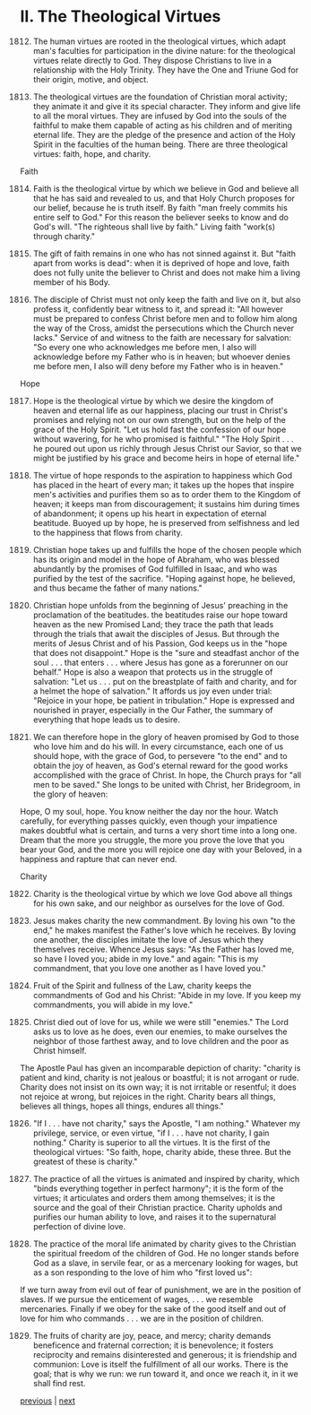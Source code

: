 # II. The Theological Virtues

1812. The human virtues are rooted in the theological virtues, which adapt man's faculties for participation in the divine nature: for the theological virtues relate directly to God. They dispose Christians to live in a relationship with the Holy Trinity. They have the One and Triune God for their origin, motive, and object.

1813. The theological virtues are the foundation of Christian moral activity; they animate it and give it its special character. They inform and give life to all the moral virtues. They are infused by God into the souls of the faithful to make them capable of acting as his children and of meriting eternal life. They are the pledge of the presence and action of the Holy Spirit in the faculties of the human being. There are three theological virtues: faith, hope, and charity.

Faith

1814. Faith is the theological virtue by which we believe in God and believe all that he has said and revealed to us, and that Holy Church proposes for our belief, because he is truth itself. By faith "man freely commits his entire self to God." For this reason the believer seeks to know and do God's will. "The righteous shall live by faith." Living faith "work(s) through charity."

1815. The gift of faith remains in one who has not sinned against it. But "faith apart from works is dead": when it is deprived of hope and love, faith does not fully unite the believer to Christ and does not make him a living member of his Body.

1816. The disciple of Christ must not only keep the faith and live on it, but also profess it, confidently bear witness to it, and spread it: "All however must be prepared to confess Christ before men and to follow him along the way of the Cross, amidst the persecutions which the Church never lacks." Service of and witness to the faith are necessary for salvation: "So every one who acknowledges me before men, I also will acknowledge before my Father who is in heaven; but whoever denies me before men, I also will deny before my Father who is in heaven."

Hope

1817. Hope is the theological virtue by which we desire the kingdom of heaven and eternal life as our happiness, placing our trust in Christ's promises and relying not on our own strength, but on the help of the grace of the Holy Spirit. "Let us hold fast the confession of our hope without wavering, for he who promised is faithful." "The Holy Spirit . . . he poured out upon us richly through Jesus Christ our Savior, so that we might be justified by his grace and become heirs in hope of eternal life."

1818. The virtue of hope responds to the aspiration to happiness which God has placed in the heart of every man; it takes up the hopes that inspire men's activities and purifies them so as to order them to the Kingdom of heaven; it keeps man from discouragement; it sustains him during times of abandonment; it opens up his heart in expectation of eternal beatitude. Buoyed up by hope, he is preserved from selfishness and led to the happiness that flows from charity.

1819. Christian hope takes up and fulfills the hope of the chosen people which has its origin and model in the hope of Abraham, who was blessed abundantly by the promises of God fulfilled in Isaac, and who was purified by the test of the sacrifice. "Hoping against hope, he believed, and thus became the father of many nations."

1820. Christian hope unfolds from the beginning of Jesus' preaching in the proclamation of the beatitudes. the beatitudes raise our hope toward heaven as the new Promised Land; they trace the path that leads through the trials that await the disciples of Jesus. But through the merits of Jesus Christ and of his Passion, God keeps us in the "hope that does not disappoint." Hope is the "sure and steadfast anchor of the soul . . . that enters . . . where Jesus has gone as a forerunner on our behalf." Hope is also a weapon that protects us in the struggle of salvation: "Let us . . . put on the breastplate of faith and charity, and for a helmet the hope of salvation." It affords us joy even under trial: "Rejoice in your hope, be patient in tribulation." Hope is expressed and nourished in prayer, especially in the Our Father, the summary of everything that hope leads us to desire.

1821. We can therefore hope in the glory of heaven promised by God to those who love him and do his will. In every circumstance, each one of us should hope, with the grace of God, to persevere "to the end" and to obtain the joy of heaven, as God's eternal reward for the good works accomplished with the grace of Christ. In hope, the Church prays for "all men to be saved." She longs to be united with Christ, her Bridegroom, in the glory of heaven:

Hope, O my soul, hope. You know neither the day nor the hour. Watch carefully, for everything passes quickly, even though your impatience makes doubtful what is certain, and turns a very short time into a long one. Dream that the more you struggle, the more you prove the love that you bear your God, and the more you will rejoice one day with your Beloved, in a happiness and rapture that can never end.

Charity

1822. Charity is the theological virtue by which we love God above all things for his own sake, and our neighbor as ourselves for the love of God.

1823. Jesus makes charity the new commandment. By loving his own "to the end," he makes manifest the Father's love which he receives. By loving one another, the disciples imitate the love of Jesus which they themselves receive. Whence Jesus says: "As the Father has loved me, so have I loved you; abide in my love." and again: "This is my commandment, that you love one another as I have loved you."

1824. Fruit of the Spirit and fullness of the Law, charity keeps the commandments of God and his Christ: "Abide in my love. If you keep my commandments, you will abide in my love."

1825. Christ died out of love for us, while we were still "enemies." The Lord asks us to love as he does, even our enemies, to make ourselves the neighbor of those farthest away, and to love children and the poor as Christ himself.

The Apostle Paul has given an incomparable depiction of charity: "charity is patient and kind, charity is not jealous or boastful; it is not arrogant or rude. Charity does not insist on its own way; it is not irritable or resentful; it does not rejoice at wrong, but rejoices in the right. Charity bears all things, believes all things, hopes all things, endures all things."

1826. "If I . . . have not charity," says the Apostle, "I am nothing." Whatever my privilege, service, or even virtue, "if I . . . have not charity, I gain nothing." Charity is superior to all the virtues. It is the first of the theological virtues: "So faith, hope, charity abide, these three. But the greatest of these is charity."

1827. The practice of all the virtues is animated and inspired by charity, which "binds everything together in perfect harmony"; it is the form of the virtues; it articulates and orders them among themselves; it is the source and the goal of their Christian practice. Charity upholds and purifies our human ability to love, and raises it to the supernatural perfection of divine love.

1828. The practice of the moral life animated by charity gives to the Christian the spiritual freedom of the children of God. He no longer stands before God as a slave, in servile fear, or as a mercenary looking for wages, but as a son responding to the love of him who "first loved us":

If we turn away from evil out of fear of punishment, we are in the position of slaves. If we pursue the enticement of wages, . . . we resemble mercenaries. Finally if we obey for the sake of the good itself and out of love for him who commands . . . we are in the position of children.

1829. The fruits of charity are joy, peace, and mercy; charity demands beneficence and fraternal correction; it is benevolence; it fosters reciprocity and remains disinterested and generous; it is friendship and communion: Love is itself the fulfillment of all our works. There is the goal; that is why we run: we run toward it, and once we reach it, in it we shall find rest.

[previous](https://github.com/Tenari/non-fiction/blob/master/catechism/__P65.md) | [next](https://github.com/Tenari/non-fiction/blob/master/catechism/__P67.md)